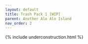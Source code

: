 ```yaml
---
layout: default
title: Trash Pack 1 [WIP]
parent: Another Alo Alo Island
nav_order: 2
---
```


{% include underconstruction.html %}
